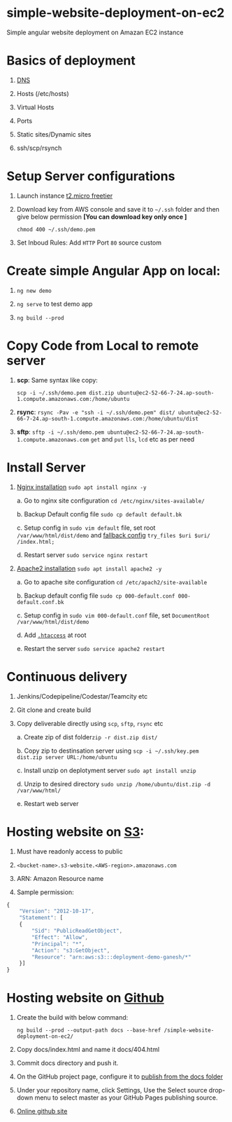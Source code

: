 # simple-website-deployment-on-ec2

Simple angular website deployment on Amazan EC2 instance

# Basics of deployment

1. [DNS](https://dnsmadeeasy.com/support/what-is-dns/)

2. Hosts (/etc/hosts)

3. Virtual Hosts

4. Ports

5. Static sites/Dynamic sites

6. ssh/scp/rsynch

# Setup Server configurations

1. Launch instance [t2.micro freetier](https://ap-south-1.console.aws.amazon.com/ec2/v2/home?region=ap-south-1#LaunchInstanceWizard:)

2. Download key from AWS console and save it to `~/.ssh` folder and then give below permission **[You can download key only once ]**

   `chmod 400 ~/.ssh/demo.pem`

3. Set Inboud Rules: Add `HTTP` Port `80` source custom

# Create simple Angular App on local:

1. `ng new demo`

2. `ng serve` to test demo app

3. `ng build --prod`

# Copy Code from Local to remote server

1. **scp**:
   Same syntax like copy:

   `scp -i ~/.ssh/demo.pem dist.zip ubuntu@ec2-52-66-7-24.ap-south-1.compute.amazonaws.com:/home/ubuntu`

2. **rsync**: `rsync -Pav -e "ssh -i ~/.ssh/demo.pem" dist/ ubuntu@ec2-52-66-7-24.ap-south-1.compute.amazonaws.com:/home/ubuntu/dist`

3. **sftp**:
   `sftp -i ~/.ssh/demo.pem ubuntu@ec2-52-66-7-24.ap-south-1.compute.amazonaws.com`
   `get` and `put` `lls`, `lcd` etc as per need

# Install Server

1. [Nginx installation](https://www.digitalocean.com/community/tutorials/how-to-install-nginx-on-ubuntu-18-04) `sudo apt install nginx -y`

   a. Go to nginx site configuration `cd /etc/nginx/sites-available/`

   b. Backup Default config file `sudo cp default default.bk`

   c. Setup config in `sudo vim default` file, set root `/var/www/html/dist/demo` and [fallback config](https://angular.io/guide/deployment#fallback-configuration-examples) `try_files $uri $uri/ /index.html;`

   d. Restart server `sudo service nginx restart`

2. [Apache2 installation](https://www.digitalocean.com/community/tutorials/how-to-install-the-apache-web-server-on-ubuntu-18-04-quickstart) `sudo apt install apache2 -y`

   a. Go to apache site configuration `cd /etc/apach2/site-available`

   b. Backup default config file `sudo cp 000-default.conf 000-default.conf.bk`

   c. Setup config in `sudo vim 000-default.conf` file, set `DocumentRoot /var/www/html/dist/demo`

   d. Add [`.htaccess`](https://angular.io/guide/deployment#fallback-configuration-examples) at root

   e. Restart the server `sudo service apache2 restart`

# Continuous delivery

1. Jenkins/Codepipeline/Codestar/Teamcity etc

2. Git clone and create build

3. Copy deliverable directly using `scp`, `sftp`, `rsync` etc

   a. Create zip of dist folder`zip -r dist.zip dist/`

   b. Copy zip to destinsation server using `scp -i ~/.ssh/key.pem dist.zip server URL:/home/ubuntu`

   c. Install unzip on deplotyment server `sudo apt install unzip`

   d. Unzip to desired directory `sudo unzip /home/ubuntu/dist.zip -d /var/www/html/`

   e. Restart web server

# Hosting website on [S3](https://docs.aws.amazon.com/AmazonS3/latest/dev/WebsiteHosting.html):

1. Must have readonly access to public

2. `<bucket-name>.s3-website.<AWS-region>.amazonaws.com`

3. ARN: Amazon Resource name

4. Sample permission:

```javascript
{
    "Version": "2012-10-17",
    "Statement": [
    {
        "Sid": "PublicReadGetObject",
        "Effect": "Allow",
        "Principal": "*",
        "Action": "s3:GetObject",
        "Resource": "arn:aws:s3:::deployment-demo-ganesh/*"
    }]
}
```

# Hosting website on [Github](https://angular.io/guide/deployment#deploy-to-github-pages)

1. Create the build with below command:

    `ng build --prod --output-path docs --base-href /simple-website-deployment-on-ec2/`

2. Copy docs/index.html and name it docs/404.html

3. Commit docs directory and push it.

4. On the GitHub project page, configure it to [publish from the docs folder](https://help.github.com/articles/configuring-a-publishing-source-for-github-pages/#publishing-your-github-pages-site-from-a-docs-folder-on-your-master-branch)

5. Under your repository name, click  Settings, Use the Select source drop-down menu to select master as your GitHub Pages publishing source.

6. [Online github site](https://ganeshghalame.github.io/simple-website-deployment-on-ec2/)
